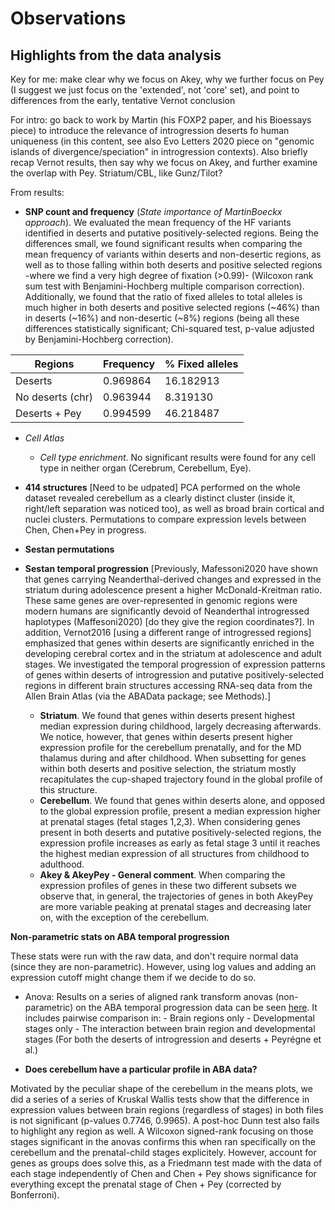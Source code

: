 # Observations
## Highlights from the data analysis
Key for me: make clear why we focus on Akey, why we further focus on Pey (I suggest we just focus on the 'extended', not 'core' set), and point to differences from the early, tentative Vernot conclusion

For intro: go back to work by Martin (his FOXP2 paper, and his Bioessays piece) to introduce the relevance of introgression deserts fo human uniqueness (in this content, see also Evo Letters 2020 piece on "genomic islands of divergence/speciation" in introgression contexts). Also briefly recap Vernot results, then say why we focus on Akey, and further examine the overlap with Pey. Striatum/CBL, like Gunz/Tilot?

From results:

- **SNP count and frequency** (*State importance of MartinBoeckx approach*). We evaluated the mean frequency of the HF variants identified in deserts and putative positively-selected regions. Being the differences small, we found significant results when comparing the mean frequency of variants within deserts and non-desertic regions, as well as to those falling within both deserts and positive selected regions -where we find a very high degree of fixation (>0.99)- (Wilcoxon rank sum test with Benjamini-Hochberg multiple comparison correction). Additionally, we found that the ratio of fixed alleles to total alleles is much higher in both deserts and positive selected regions (~46%) than in deserts (~16%) and non-desertic (~8%) regions (being all these differences statistically significant; Chi-squared test, p-value adjusted by Benjamini-Hochberg correction).

| Regions  | Frequency | % Fixed alleles |
| ------------- | ------------- | ------------- |
| Deserts  | 0.969864  |  16.182913  |
| No deserts (chr)  | 0.963944  | 8.319130  |
| Deserts + Pey  | 0.994599  | 46.218487  |


- *Cell Atlas* 
	+ *Cell type enrichment*. No significant results were found for any cell type in neither organ (Cerebrum, Cerebellum, Eye).

- **414 structures** [Need to be udpated] PCA performed on the whole dataset revealed cerebellum as a clearly distinct cluster (inside it, right/left separation was noticed too), as well as broad brain cortical and nuclei clusters. Permutations to compare expression levels between Chen, Chen+Pey in progress.


- **Sestan permutations**

- **Sestan temporal progression**  [Previously, Mafessoni2020 have shown that genes carrying Neanderthal-derived changes and expressed in the striatum during adolescence present a higher McDonald-Kreitman ratio. These same genes are over-represented in genomic regions were modern humans are significantly devoid of Neanderthal introgressed haplotypes (Maffesoni2020) [do they give the region coordinates?]. In addition, Vernot2016 [using a different range of introgressed regions] emphasized that genes within deserts are significantly enriched in the developing cerebral cortex and in the striatum at adolescence and adult stages. We investigated the temporal progression of expression patterns of genes within deserts of introgression and putative positively-selected regions in different brain structures accessing RNA-seq data from the Allen Brain Atlas (via the ABAData package; see Methods).] 
  + **Striatum**. We found that genes within deserts present highest median expression during childhood, largely decreasing afterwards. We notice, however, that genes within deserts present higher expression profile for the cerebellum prenatally, and for the MD thalamus during and after childhood. When subsetting for genes within both deserts and positive selection, the striatum mostly recapitulates the cup-shaped trajectory found in the global profile of this structure.
  + **Cerebellum**. We found that genes within deserts alone, and opposed to the global expression profile, present a median expression higher at prenatal stages (fetal stages 1,2,3). When considering genes present in both deserts and putative positively-selected regions, the expression profile increases as early as fetal stage 3 until it reaches the highest median expression of all structures from childhood to adulthood. 
  + **Akey & AkeyPey - General comment**. When comparing the expression profiles of genes in these two different subsets we observe that, in general, the trajectories of genes in both AkeyPey are more variable peaking at prenatal stages and decreasing later on, with the exception of the cerebellum. 


**Non-parametric stats on ABA temporal progression**

These stats were run with the raw data, and don't require normal data (since they are non-parametric). However, using log values and adding an expression cutoff might change them if we decide to do so.
	
  + Anova: Results on a series of aligned rank transform anovas (non-parametric) on the ABA temporal progression data can be seen [here](https://github.com/jjaa-mp/raul_tesina/tree/master/0.code/R_scripts/output/anova). It includes pairwise comparison in:
		- Brain regions only
		- Developmental stages only
		- The interaction between brain region and developmental stages
	(For both the deserts of introgression and deserts + Peyrégne et al.)

- **Does cerebellum have a particular profile in ABA data?**

Motivated by the peculiar shape of the cerebellum in the means plots, we did a series of a series of Kruskal Wallis tests show that the difference in expression values between brain regions (regardless of stages) in both files is not significant (p-values 0.7746, 0.9965). A post-hoc Dunn test also fails to highlight any region as well. A Wilcoxon signed-rank focusing on those stages significant in the anovas confirms this when ran specifically on the cerebellum and the prenatal-child stages explicitely. However, account for genes as groups does solve this, as a Friedmann test made with the data of each stage independently of Chen and Chen + Pey shows significance for everything except the prenatal stage of Chen + Pey (corrected by Bonferroni). 

